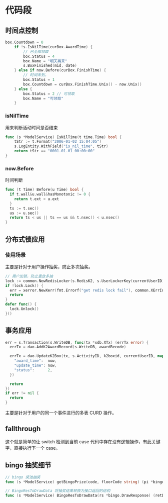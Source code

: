# 代码段

## 时间点控制

```go
box.Countdown = 0
	if !s.IsNilTime(curBox.AwardTime) {
		// 已全部领取
		box.Status = 4
		box.Name = "明天再来"
		s.BoxFinished(mid, date)
	} else if now.Before(curBox.FinishTime) {
		// 时间未到，
		box.Status = 1
		box.Countdown = curBox.FinishTime.Unix() - now.Unix()
	} else {
		box.Status = 2 // 可领取
		box.Name = "可领取"
	}
```

### isNilTime 

用来判断活动时间是否结束

````go
func (s *ModelService) IsNilTime(t time.Time) bool {
	tStr := t.Format("2006-01-02 15:04:05")
	s.LogEntity.WithField("is_nil_time", tStr)
	return tStr == "0001-01-01 00:00:00"
}
````

### now.Before 

时间判断

````go
func (t Time) Before(u Time) bool {
  if t.wall&u.wall&hasMonotonic != 0 {
  	return t.ext < u.ext
  }
  ts := t.sec()
  us := u.sec()
  return ts < us || ts == us && t.nsec() < u.nsec()
}
````



## 分布式锁应用

### 使用场景

主要是针对于用户操作抽奖，防止多次抽奖。

````go
// 用户加锁，防止重放多抽
lock := common.NewRedisLocker(s.RedisK2, s.UserLockerKey(currentUserID))
if !lock.Lock() {
  err = xerror.NewXerr(fmt.Errorf("get redis lock fail"), common.XErrInternel)
  return
}
defer func() {
  lock.Unlock()
}()
````



## 事务应用

````go
err = s.Transaction(s.WriteDB, func(tx *xdb.XTx) (errTx error) {
  errTx = dao.AddK2AwardRecord(s.WriteDB, awardRecode)

  errTx = dao.UpdateK2Box(tx, s.ActivityID, k2boxid, currentUserID, map[string]interface{}{
    "award_time":  now,
    "update_time": now,
    "status":      2,
  })

  return
})
if err != nil {
  return
}
````

主要是针对于用户的同一个事件进行的多表 CURD 操作。



## fallthrough

这个就是简单的让 switch 检测到当前 case 代码中存在没有逻辑操作，有此关键字，直接执行下一个 case。



## bingo 抽奖细节

````go
// bingo 奖池抽奖
func (s *ModelService) getBingoPrize(code, floorCode string) (pi *bingo.DrawResponse, realCode string, isHonor bool, err error)

// BingoResToDrawData 将抽奖结果转换为接口返回的结构
func (s *ModelService) BingoResToDrawData(rs *bingo.DrawResponse) (retData *m_hd.DrawData)
````















